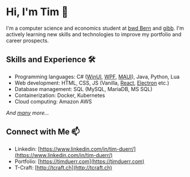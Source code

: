 # Hi, I'm Tim 👋

I'm a computer science and economics student at [bwd Bern](https://bwdbern.ch/) and [gibb](https://gibb.ch/). I'm actively learning new skills and technologies to improve my portfolio and career prospects.

## Skills and Experience 🛠️
- Programming languages: C# ([WinUI](https://learn.microsoft.com/en-us/windows/apps/winui/), [WPF](https://learn.microsoft.com/en-us/dotnet/desktop/wpf/), [MAUI](https://learn.microsoft.com/en-us/dotnet/maui/)), Java, Python, Lua
- Web development: HTML, CSS, JS (Vanilla, [React](https://react.dev/), [Electron](https://www.electronjs.org/) etc.)
- Database management: SQL (MySQL, MariaDB, MS SQL)
- Containerization: Docker, Kubernetes
- Cloud computing: Amazon AWS

*And [many](https://timduerr.com/skills) more...*

## Connect with Me 📫
- Linkedin: [https://www.linkedin.com/in/tim-duerr/](https://www.linkedin.com/in/tim-duerr/)
- Portfolio: [https://timduerr.com](https://timduerr.com)
- T-Craft: [http://tcraft.ch](http://tcraft.ch)
